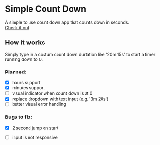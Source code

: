 # Simple Count Down
A simple to use count down app that counts down in seconds.\
[Check it out](https://ropfoo.github.io/Simple-Count-Down/)

## How it works
Simply type in a costum count down durtation like '20m 15s' to start a timer running down to 0.

### Planned:
- [x] hours support
- [x] minutes support
- [ ] visual indicator when count down is at 0
- [x] replace dropdown with text input (e.g. '3m 20s')
- [ ] better visual error handling

### Bugs to fix:
- [x] 2 second jump on start
- [ ] input is not responsive




